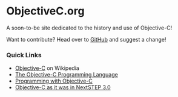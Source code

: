 # ObjectiveC.org

A soon-to-be site dedicated to the history and use of Objective-C!

Want to contribute? Head over to [GitHub](https://github.com/dimitribouniol/objectivec.org/) and suggest a change!

### Quick Links

- [Objective-C](https://en.wikipedia.org/wiki/Objective-C) on Wikipedia
- [The Objective-C Programming Language](https://developer.apple.com/library/archive/documentation/Cocoa/Conceptual/ObjectiveC/Introduction/introObjectiveC.html)
- [Programming with Objective-C](https://developer.apple.com/library/archive/documentation/Cocoa/Conceptual/ProgrammingWithObjectiveC/Introduction/Introduction.html)
- [Objective-C as it was in NextSTEP 3.0](https://simson.net/ref/1993/NeXTSTEP3.0.pdf)
